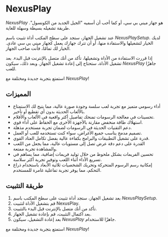 # NexusPlay

*NexusPlay* هو جهاز ميني بي سي، أو كما أحب أن أسميه "الجيل الجديد من الكونسول". طريقة تشغيله بسيطة وسهلة للغاية.

عند تشغيل الجهاز، ستجد على سطح المكتب أداة تثبيت باسم *NexusPlaySetup*. لديك الخيار لتشغيلها والاستفادة منها، أو أن تترك جهازك يعمل كجهاز ميني بي سي عادي. الخيار لك تمامًا، فأنت صاحب الجهاز.

إذا قررت الاستفادة من الأداة وتشغيلها، تأكد من أنك متصل بالإنترنت قبل البدء. بعد تشغيل الأداة، ستحتاج إلى إعادة تشغيل الجهاز. وبعد ذلك، سيكون *NexusPlay* جاهزًا للعب.

استمتع بتجربة جديدة ومختلفة مع *NexusPlay*!

## المميزات

- أداء رسومي متميز مع تجربة لعب سلسة وجودة صورة عالية، مما يتيح لك الاستمتاع بالألعاب الحديثة بدون أي تقطيع أو تأخير.
- تحسينات في معالجة الرسومات تمنحك تفاصيل أكثر واقعية في الألعاب والأفلام.
- استهلاك طاقة منخفض مقارنة بالأجهزة الأخرى مع الحفاظ على أداء قوي.
- دعم التقنيات الحديثة في الرسومات لضمان تجربة مستخدم مذهلة.
- تصميم مدمج يناسب جميع الأغراض، سواء كنت تستخدمه للعب أو العمل.
- قدرة على تشغيل التطبيقات والبرامج بكفاءة عالية بفضل تكامل العتاد القوي.
- القدرة على دعم دقة عرض تصل إلى مستويات عالية، مما يجعل من اللعب والمشاهدة تجربة ممتعة.
- تحسين الفريمات بشكل ملحوظ من خلال توليد فريمات إضافية، مما يساهم في تسريع الأداء أثناء اللعب وتوفير تجربة أكثر سلاسة.
- إمكانية رسم الرسوم المتحركة وتحريك الشخصيات ثلاثية الأبعاد باستخدام ذراع التحكم، مما يوفر تجربة تفاعلية غامرة للمستخدم.

## طريقة التثبيت

1. بعد تشغيل الجهاز، ستجد أداة تثبيت على سطح المكتب باسم *NexusPlaySetup*.
2. قم بتشغيل الأداة لتثبيت NexusPlay.
3. تأكد من أنك متصل بالإنترنت قبل البدء بالتثبيت.
4. بعد اكتمال التثبيت، قم بإعادة تشغيل الجهاز.
5. بعد إعادة التشغيل، سيكون *NexusPlay* جاهزًا للاستخدام.

استمتع بتجربة جديدة ومختلفة مع *NexusPlay*!
